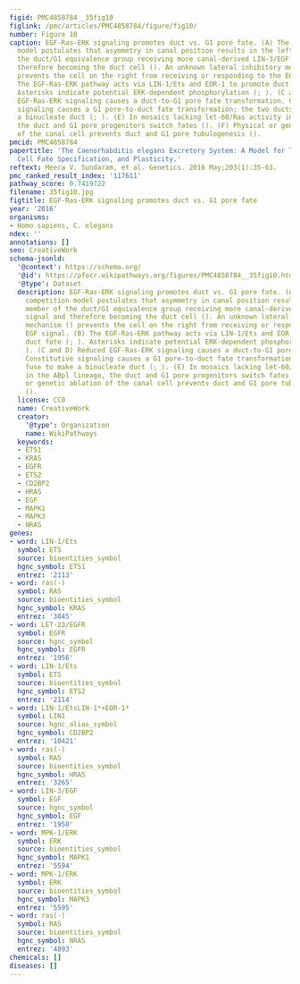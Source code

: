 ```yaml
---
figid: PMC4858784__35fig10
figlink: /pmc/articles/PMC4858784/figure/fig10/
number: Figure 10
caption: EGF-Ras-ERK signaling promotes duct vs. G1 pore fate. (A) The biased competition
  model postulates that asymmetry in canal position results in the left member of
  the duct/G1 equivalence group receiving more canal-derived LIN-3/EGF signal and
  therefore becoming the duct cell (). An unknown lateral inhibitory mechanism ()
  prevents the cell on the right from receiving or responding to the EGF signal. (B)
  The EGF-Ras-ERK pathway acts via LIN-1/Ets and EOR-1 to promote duct fate (; ).
  Asterisks indicate potential ERK-dependent phosphorylation (; ). (C and D) Reduced
  EGF-Ras-ERK signaling causes a duct-to-G1 pore fate transformation. Constitutive
  signaling causes a G1 pore-to-duct fate transformation; the two ducts fuse to make
  a binucleate duct (; ). (E) In mosaics lacking let-60/Ras activity in the ABpl lineage,
  the duct and G1 pore progenitors switch fates (). (F) Physical or genetic ablation
  of the canal cell prevents duct and G1 pore tubulogenesis ().
pmcid: PMC4858784
papertitle: 'The Caenorhabditis elegans Excretory System: A Model for Tubulogenesis,
  Cell Fate Specification, and Plasticity.'
reftext: Meera V. Sundaram, et al. Genetics. 2016 May;203(1):35-63.
pmc_ranked_result_index: '117611'
pathway_score: 0.7419722
filename: 35fig10.jpg
figtitle: EGF-Ras-ERK signaling promotes duct vs. G1 pore fate
year: '2016'
organisms:
- Homo sapiens, C. elegans
ndex: ''
annotations: []
seo: CreativeWork
schema-jsonld:
  '@context': https://schema.org/
  '@id': https://pfocr.wikipathways.org/figures/PMC4858784__35fig10.html
  '@type': Dataset
  description: EGF-Ras-ERK signaling promotes duct vs. G1 pore fate. (A) The biased
    competition model postulates that asymmetry in canal position results in the left
    member of the duct/G1 equivalence group receiving more canal-derived LIN-3/EGF
    signal and therefore becoming the duct cell (). An unknown lateral inhibitory
    mechanism () prevents the cell on the right from receiving or responding to the
    EGF signal. (B) The EGF-Ras-ERK pathway acts via LIN-1/Ets and EOR-1 to promote
    duct fate (; ). Asterisks indicate potential ERK-dependent phosphorylation (;
    ). (C and D) Reduced EGF-Ras-ERK signaling causes a duct-to-G1 pore fate transformation.
    Constitutive signaling causes a G1 pore-to-duct fate transformation; the two ducts
    fuse to make a binucleate duct (; ). (E) In mosaics lacking let-60/Ras activity
    in the ABpl lineage, the duct and G1 pore progenitors switch fates (). (F) Physical
    or genetic ablation of the canal cell prevents duct and G1 pore tubulogenesis
    ().
  license: CC0
  name: CreativeWork
  creator:
    '@type': Organization
    name: WikiPathways
  keywords:
  - ETS1
  - KRAS
  - EGFR
  - ETS2
  - CD2BP2
  - HRAS
  - EGF
  - MAPK1
  - MAPK3
  - NRAS
genes:
- word: LIN-1/Ets
  symbol: ETS
  source: bioentities_symbol
  hgnc_symbol: ETS1
  entrez: '2113'
- word: ras(-)
  symbol: RAS
  source: bioentities_symbol
  hgnc_symbol: KRAS
  entrez: '3845'
- word: LET-23/EGFR
  symbol: EGFR
  source: hgnc_symbol
  hgnc_symbol: EGFR
  entrez: '1956'
- word: LIN-1/Ets
  symbol: ETS
  source: bioentities_symbol
  hgnc_symbol: ETS2
  entrez: '2114'
- word: LIN-1/EtsLIN-1*+EOR-1*
  symbol: LIN1
  source: hgnc_alias_symbol
  hgnc_symbol: CD2BP2
  entrez: '10421'
- word: ras(-)
  symbol: RAS
  source: bioentities_symbol
  hgnc_symbol: HRAS
  entrez: '3265'
- word: LIN-3/EGF
  symbol: EGF
  source: hgnc_symbol
  hgnc_symbol: EGF
  entrez: '1950'
- word: MPK-1/ERK
  symbol: ERK
  source: bioentities_symbol
  hgnc_symbol: MAPK1
  entrez: '5594'
- word: MPK-1/ERK
  symbol: ERK
  source: bioentities_symbol
  hgnc_symbol: MAPK3
  entrez: '5595'
- word: ras(-)
  symbol: RAS
  source: bioentities_symbol
  hgnc_symbol: NRAS
  entrez: '4893'
chemicals: []
diseases: []
---
```

